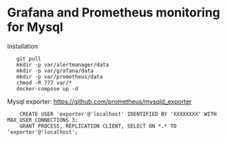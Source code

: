 # Grafana and Prometheus monitoring for Mysql 


Installation

 ```
    git pull 
    mkdir -p var/alertmanager/data
    mkdir -p var/grafana/data
    mkdir -p var/prometheus/data
    chmod -R 777 var/*
    docker-compose up -d
```




Mysql exporter:
    https://github.com/prometheus/mysqld_exporter
```angular2html
    CREATE USER 'exporter'@'localhost' IDENTIFIED BY 'XXXXXXXX' WITH MAX_USER_CONNECTIONS 3;
    GRANT PROCESS, REPLICATION CLIENT, SELECT ON *.* TO 'exporter'@'localhost';
```



    
